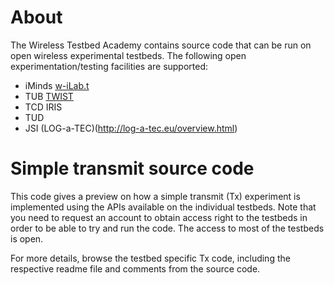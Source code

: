 About
=====

The Wireless Testbed Academy contains source code that can be run on open wireless experimental testbeds. The following open experimentation/testing facilities are supported:
* iMinds [w-iLab.t](http://ilabt.iminds.be/wilabt)
* TUB [TWIST](http://www.twist.tu-berlin.de/wiki)
* TCD IRIS
* TUD
* JSI (LOG-a-TEC)(http://log-a-tec.eu/overview.html)


Simple transmit source code
===========================
This code gives a preview on how a simple transmit (Tx) experiment is implemented using the APIs available on the individual testbeds. Note that you need to request an account to obtain access right to the testbeds in order to be able to try and run the code. The access to most of the testbeds is open.

For more details, browse the testbed specific Tx code, including the respective readme file and comments from the source code.